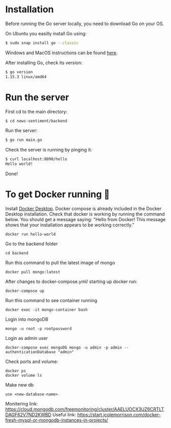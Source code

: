 # Installation
Before running the Go server locally, you need to download Go on your OS.

On Ubuntu you easilly install Go using:
```sh
$ sudo snap install go --classic
```

Windows and MacOS instructions can be found [here](https://golang.org/doc/install).

After installing Go, check its version:
```sh
$ go version
1.15.3 linux/amd64
```
# Run the server
First cd to the main directory:
```sh
$ cd news-sentiment/backend
```

Run the server:
```sh
$ go run main.go
```

Check the server is running by pinging it:
```sh
$ curl localhost:8090/hello
Hello world!
```

Done!

# To get Docker running 🐳
Install [Docker Desktop](https://docs.docker.com/get-docker/). Docker compose is already included in the Docker Desktop installation. Check that docker is working by running the command below. You should get a message saying: "Hello from Docker!
This message shows that your installation appears to be working correctly."
```
docker run hello-world
```
Go to the backend folder
```
cd backend
```
Run this command to pull the latest image of mongo
```
docker pull mongo:latest
```
After changes to docker-compose.yml/ starting up docker run:
```
docker-compose up 
```
Run this command to see container running
```
docker exec -it mongo-container bash
```
Login into mongoDB
```
mongo -u root -p rootpassword 
```
Login as admin user
```
docker-compose exec mongoDb mongo -u admin -p admin --authenticationDatabase "admin"
```
Check ports and volume:
```
docker ps
docker volume ls
```
Make new db
```
use <new-database-name>
```
Monitering link: https://cloud.mongodb.com/freemonitoring/cluster/AAELUOCX3UZ6CRTLTDAGF62V7ND2KWBD
Useful link: https://start.jcolemorrison.com/docker-fresh-mysql-or-mongodb-instances-in-projects/

